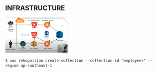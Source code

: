 ## INFRASTRUCTURE

<img src="infra.png" alt="drawing" width="200"/>

```
$ aws rekognition create-collection --collection-id "employees" --region ap-southeast-1
```